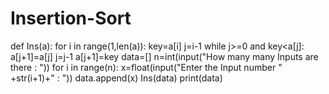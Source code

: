 # Insertion-Sort
def Ins(a):
    for i in range(1,len(a)):
        key=a[i]
        j=i-1
        while j>=0 and key<a[j]:
            a[j+1]=a[j]
            j=j-1
        a[j+1]=key
data=[]
n=int(input("How many many Inputs are there : "))
for i in range(n):
    x=float(input("Enter the Input number " +str(i+1)+" : "))
    data.append(x)
Ins(data)
print(data)
